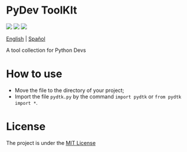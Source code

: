 # PyDev ToolKIt

![](https://img.shields.io/github/license/caue-alves/PyDev-ToolKit)
![](https://img.shields.io/github/languages/top/caue-alves/PyDev-ToolKit)
![](https://img.shields.io/github/languages/code-size/caue-alves/PyDev-ToolKit)

[English](https://github.com/caue-alves/PyDev-ToolKit/blob/master/International%20READMEs/README-ENGLISH.md) |
[Spañol](https://github.com/caue-alves/PyDev-ToolKit/blob/master/International%20READMEs/README-SPA%C3%91OL.md)

A tool collection for Python Devs

# How to use
- Move the file to the directory of your project;
- Import the file `pydtk.py` by the command `import pydtk` or `from pydtk import *`.

# License
The project is under the [MIT License](https://github.com/caue-alves/PyDev-ToolKit/blob/master/LICENSE.md)
